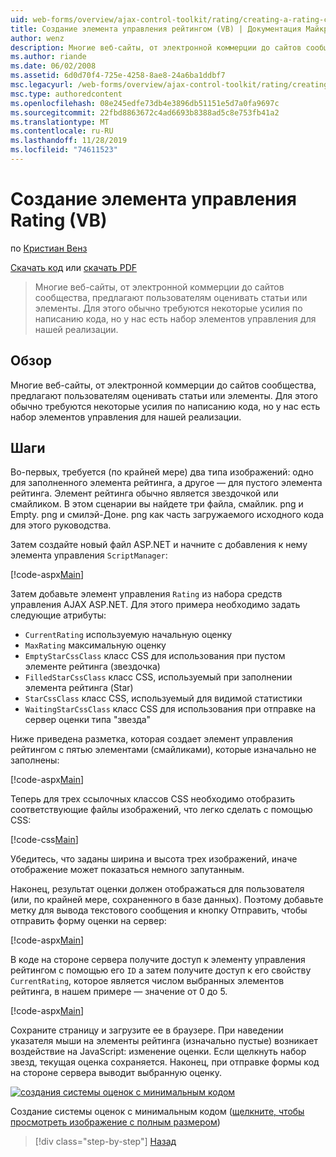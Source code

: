```yaml
---
uid: web-forms/overview/ajax-control-toolkit/rating/creating-a-rating-control-vb
title: Создание элемента управления рейтингом (VB) | Документация Майкрософт
author: wenz
description: Многие веб-сайты, от электронной коммерции до сайтов сообщества, предлагают пользователям оценивать статьи или элементы. Обычно это требует некоторых усилий при написании кода, но у нас есть...
ms.author: riande
ms.date: 06/02/2008
ms.assetid: 6d0d70f4-725e-4258-8ae8-24a6ba1ddbf7
msc.legacyurl: /web-forms/overview/ajax-control-toolkit/rating/creating-a-rating-control-vb
msc.type: authoredcontent
ms.openlocfilehash: 08e245edfe73db4e3896db51151e5d7a0fa9697c
ms.sourcegitcommit: 22fbd8863672c4ad6693b8388ad5c8e753fb41a2
ms.translationtype: MT
ms.contentlocale: ru-RU
ms.lasthandoff: 11/28/2019
ms.locfileid: "74611523"
---
```

# <a name="creating-a-rating-control-vb"></a>Создание элемента управления Rating (VB)

по [Кристиан Венз](https://github.com/wenz)

[Скачать код](https://download.microsoft.com/download/9/3/f/93f8daea-bebd-4821-833b-95205389c7d0/rating0.vb.zip) или [скачать PDF](https://download.microsoft.com/download/2/d/c/2dc10e34-6983-41d4-9c08-f78f5387d32b/rating0VB.pdf)

> Многие веб-сайты, от электронной коммерции до сайтов сообщества, предлагают пользователям оценивать статьи или элементы. Для этого обычно требуются некоторые усилия по написанию кода, но у нас есть набор элементов управления для нашей реализации.

## <a name="overview"></a>Обзор

Многие веб-сайты, от электронной коммерции до сайтов сообщества, предлагают пользователям оценивать статьи или элементы. Для этого обычно требуются некоторые усилия по написанию кода, но у нас есть набор элементов управления для нашей реализации.

## <a name="steps"></a>Шаги

Во-первых, требуется (по крайней мере) два типа изображений: одно для заполненного элемента рейтинга, а другое — для пустого элемента рейтинга. Элемент рейтинга обычно является звездочкой или смайликом. В этом сценарии вы найдете три файла, смайлик. png и Empty. png и смилэй-Доне. png как часть загружаемого исходного кода для этого руководства.

Затем создайте новый файл ASP.NET и начните с добавления к нему элемента управления `ScriptManager`:

[!code-aspx[Main](creating-a-rating-control-vb/samples/sample1.aspx)]

Затем добавьте элемент управления `Rating` из набора средств управления AJAX ASP.NET. Для этого примера необходимо задать следующие атрибуты:

- `CurrentRating` используемую начальную оценку
- `MaxRating` максимальную оценку
- `EmptyStarCssClass` класс CSS для использования при пустом элементе рейтинга (звездочка)
- `FilledStarCssClass` класс CSS, используемый при заполнении элемента рейтинга (Star)
- `StarCssClass` класс CSS, используемый для видимой статистики
- `WaitingStarCssClass` класс CSS для использования при отправке на сервер оценки типа "звезда"

Ниже приведена разметка, которая создает элемент управления рейтингом с пятью элементами (смайликами), которые изначально не заполнены:

[!code-aspx[Main](creating-a-rating-control-vb/samples/sample2.aspx)]

Теперь для трех ссылочных классов CSS необходимо отобразить соответствующие файлы изображений, что легко сделать с помощью CSS:

[!code-css[Main](creating-a-rating-control-vb/samples/sample3.css)]

Убедитесь, что заданы ширина и высота трех изображений, иначе отображение может показаться немного запутанным.

Наконец, результат оценки должен отображаться для пользователя (или, по крайней мере, сохраненного в базе данных). Поэтому добавьте метку для вывода текстового сообщения и кнопку Отправить, чтобы отправить форму оценки на сервер:

[!code-aspx[Main](creating-a-rating-control-vb/samples/sample4.aspx)]

В коде на стороне сервера получите доступ к элементу управления рейтингом с помощью его `ID` а затем получите доступ к его свойству `CurrentRating`, которое является числом выбранных элементов рейтинга, в нашем примере — значение от 0 до 5.

[!code-aspx[Main](creating-a-rating-control-vb/samples/sample5.aspx)]

Сохраните страницу и загрузите ее в браузере. При наведении указателя мыши на элементы рейтинга (изначально пустые) возникает воздействие на JavaScript: изменение оценки. Если щелкнуть набор звезд, текущая оценка сохраняется. Наконец, при отправке формы код на стороне сервера выводит выбранную оценку.

[![создания системы оценок с минимальным кодом](creating-a-rating-control-vb/_static/image2.png)](creating-a-rating-control-vb/_static/image1.png)

Создание системы оценок с минимальным кодом ([щелкните, чтобы просмотреть изображение с полным размером](creating-a-rating-control-vb/_static/image3.png))

> [!div class="step-by-step"]
> [Назад](creating-a-rating-control-cs.md)
